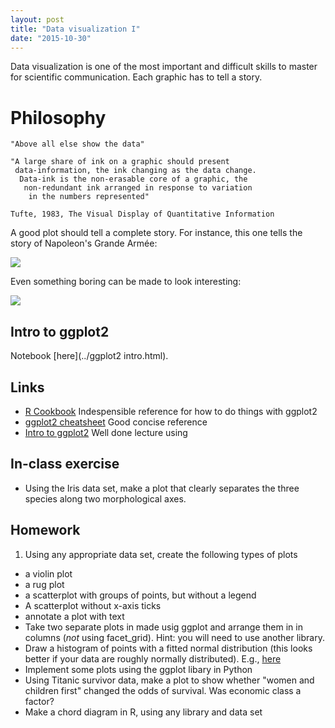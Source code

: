 ```yaml
---
layout: post
title: "Data visualization I"
date: "2015-10-30"
---
```


Data visualization is one of the most important and difficult skills to master for scientific communication. Each graphic has to tell a story.

# Philosophy

    "Above all else show the data"

    "A large share of ink on a graphic should present
     data-information, the ink changing as the data change.
      Data-ink is the non-erasable core of a graphic, the
       non-redundant ink arranged in response to variation
        in the numbers represented"

    Tufte, 1983, The Visual Display of Quantitative Information

A good plot should tell a complete story. For instance, this one tells the story of Napoleon's Grande Armée:

![](http://comicscomicsmag.com/wp-content/uploads/big_march2.jpg)

Even something boring can be made to look interesting:

![](http://www.daveliepmann.com/tufte-css/img/exports-imports.png)

## Intro to ggplot2

Notebook [here](../ggplot2 intro.html).

## Links
- [R Cookbook](http://www.cookbook-r.com/Graphs/) Indespensible reference for how to do things with ggplot2
- [ggplot2 cheatsheet](http://zevross.com/blog/2014/08/04/beautiful-plotting-in-r-a-ggplot2-cheatsheet-3/) Good concise reference
- [Intro to ggplot2](http://chrisladroue.com/extra/ggplot2Intro/introductionGGplot2/) Well done lecture using

## In-class exercise

- Using the Iris data set, make a plot that clearly separates the three species along two morphological axes.

## Homework
1. Using any appropriate data set, create the following types of plots
  - a violin plot
  - a rug plot
  - a scatterplot with groups of points, but without a legend
  - A scatterplot without x-axis ticks
  - annotate a plot with text
- Take two separate plots in made usig ggplot and arrange them in in columns (_not_ using facet_grid). Hint: you will need to use another library.
- Draw a histogram of points with a fitted normal distribution (this looks better if your data are roughly normally distributed). E.g., [here](http://www.nature.com/ncomms/2015/150806/ncomms8991/images/ncomms8991-f2.jpg)
- Implement some plots using the ggplot libary in Python
- Using Titanic survivor data, make a plot to show whether "women and children first" changed the odds of survival. Was economic class a factor?
- Make a chord diagram in R, using any library and data set
